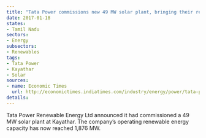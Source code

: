 ```yaml
---
title: "Tata Power commissions new 49 MW solar plant, bringing their renewable capacity to 1876 MW"
date: 2017-01-18
states:
- Tamil Nadu
sectors:
- Energy
subsectors:
- Renewables
tags:
- Tata Power
- Kayathar
- Solar
sources:
- name: Economic Times
  url: http://economictimes.indiatimes.com/industry/energy/power/tata-power-renewable-energy-commissions-2-projects-in-tamil-nadu-and-andhra-pradesh/articleshow/56496597.cms
details:
---
```


Tata Power Renewable Energy Ltd announced it had commissioned a 49 MW solar plant at Kayathar. The company’s operating renewable energy capacity has now reached 1,876 MW.
